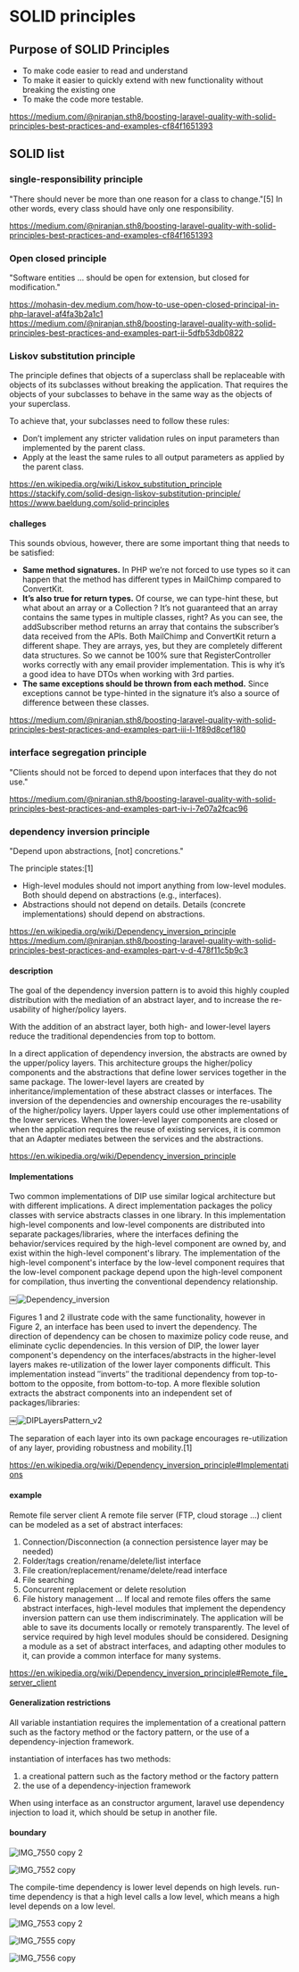 # SOLID principles

## Purpose of SOLID Principles

- To make code easier to read and understand
- To make it easier to quickly extend with new functionality without breaking the existing one
- To make the code more testable.

https://medium.com/@niranjan.sth8/boosting-laravel-quality-with-solid-principles-best-practices-and-examples-cf84f1651393

## SOLID list

### single-responsibility principle

"There should never be more than one reason for a class to change."[5] In other words, every class should have only one responsibility.

https://medium.com/@niranjan.sth8/boosting-laravel-quality-with-solid-principles-best-practices-and-examples-cf84f1651393  

### Open closed principle

"Software entities ... should be open for extension, but closed for modification."

https://mohasin-dev.medium.com/how-to-use-open-closed-principal-in-php-laravel-af4fa3b2a1c1  
https://medium.com/@niranjan.sth8/boosting-laravel-quality-with-solid-principles-best-practices-and-examples-part-ii-5dfb53db0822  

### Liskov substitution principle 

The principle defines that objects of a superclass shall be replaceable with objects of its subclasses without breaking the application. That requires the objects of your subclasses to behave in the same way as the objects of your superclass. 

To achieve that, your subclasses need to follow these rules: 
* Don’t implement any stricter validation rules on input parameters than implemented by the parent class. 
* Apply at the least the same rules to all output parameters as applied by the parent class. 

https://en.wikipedia.org/wiki/Liskov_substitution_principle  
https://stackify.com/solid-design-liskov-substitution-principle/  
https://www.baeldung.com/solid-principles  

#### challeges
This sounds obvious, however, there are some important thing that needs to be satisfied:

- **Same method signatures.** In PHP we’re not forced to use types so it can happen that the method has different types in MailChimp compared to ConvertKit.
- **It’s also true for return types.** Of course, we can type-hint these, but what about an array or a Collection ? It’s not guaranteed that an array contains the same types in multiple classes, right? As you can see, the addSubscriber method returns an array that contains the subscriber’s data received from the APIs. Both MailChimp and ConvertKit return a different shape. They are arrays, yes, but they are completely different data structures. So we cannot be 100% sure that RegisterController works correctly with any email provider implementation. This is why it’s a good idea to have DTOs when working with 3rd parties.
- **The same exceptions should be thrown from each method.** Since exceptions cannot be type-hinted in the signature it’s also a source of difference between these classes.

https://medium.com/@niranjan.sth8/boosting-laravel-quality-with-solid-principles-best-practices-and-examples-part-iii-l-1f89d8cef180

### interface segregation principle

 "Clients should not be forced to depend upon interfaces that they do not use."

 https://medium.com/@niranjan.sth8/boosting-laravel-quality-with-solid-principles-best-practices-and-examples-part-iv-i-7e07a2fcac96  
 
### dependency inversion principle

"Depend upon abstractions, [not] concretions."

The principle states:[1]

- High-level modules should not import anything from low-level modules. Both should depend on abstractions (e.g., interfaces).
- Abstractions should not depend on details. Details (concrete implementations) should depend on abstractions.

https://en.wikipedia.org/wiki/Dependency_inversion_principle  
https://medium.com/@niranjan.sth8/boosting-laravel-quality-with-solid-principles-best-practices-and-examples-part-v-d-478f11c5b9c3  

#### description

The goal of the dependency inversion pattern is to avoid this highly coupled distribution with the mediation of an abstract layer, and to increase the re-usability of higher/policy layers.

With the addition of an abstract layer, both high- and lower-level layers reduce the traditional dependencies from top to bottom.

In a direct application of dependency inversion, the abstracts are owned by the upper/policy layers. This architecture groups the higher/policy components and the abstractions that define lower services together in the same package. The lower-level layers are created by inheritance/implementation of these abstract classes or interfaces.
The inversion of the dependencies and ownership encourages the re-usability of the higher/policy layers. Upper layers could use other implementations of the lower services. When the lower-level layer components are closed or when the application requires the reuse of existing services, it is common that an Adapter mediates between the services and the abstractions.

https://en.wikipedia.org/wiki/Dependency_inversion_principle

#### Implementations

Two common implementations of DIP use similar logical architecture but with different implications.
A direct implementation packages the policy classes with service abstracts classes in one library. In this implementation high-level components and low-level components are distributed into separate packages/libraries, where the interfaces defining the behavior/services required by the high-level component are owned by, and exist within the high-level component's library. The implementation of the high-level component's interface by the low-level component requires that the low-level component package depend upon the high-level component for compilation, thus inverting the conventional dependency relationship.

￼![Dependency_inversion](https://github.com/lz2510/TechInterview/assets/1209204/4948e73c-6232-4e9a-95ae-6874badd8c29)

Figures 1 and 2 illustrate code with the same functionality, however in Figure 2, an interface has been used to invert the dependency. The direction of dependency can be chosen to maximize policy code reuse, and eliminate cyclic dependencies.
In this version of DIP, the lower layer component's dependency on the interfaces/abstracts in the higher-level layers makes re-utilization of the lower layer components difficult. This implementation instead ″inverts″ the traditional dependency from top-to-bottom to the opposite, from bottom-to-top.
A more flexible solution extracts the abstract components into an independent set of packages/libraries:

￼![DIPLayersPattern_v2](https://github.com/lz2510/TechInterview/assets/1209204/9c8a0355-5267-45fc-b2a2-e5e906455b73)

The separation of each layer into its own package encourages re-utilization of any layer, providing robustness and mobility.[1]

https://en.wikipedia.org/wiki/Dependency_inversion_principle#Implementations

#### example

Remote file server client
A remote file server (FTP, cloud storage ...) client can be modeled as a set of abstract interfaces:
1. Connection/Disconnection (a connection persistence layer may be needed)
2. Folder/tags creation/rename/delete/list interface
3. File creation/replacement/rename/delete/read interface
4. File searching
5. Concurrent replacement or delete resolution
6. File history management ...
If local and remote files offers the same abstract interfaces, high-level modules that implement the dependency inversion pattern can use them indiscriminately. The application will be able to save its documents locally or remotely transparently.
The level of service required by high level modules should be considered.
Designing a module as a set of abstract interfaces, and adapting other modules to it, can provide a common interface for many systems.

https://en.wikipedia.org/wiki/Dependency_inversion_principle#Remote_file_server_client

#### Generalization restrictions

All variable instantiation requires the implementation of a creational pattern such as the factory method or the factory pattern, or the use of a dependency-injection framework.

instantiation of interfaces has two methods: 
1. a creational pattern such as the factory method or the factory pattern
2. the use of a dependency-injection framework

When using interface as an constructor argument, laravel use dependency injection to load it, which should be setup in another file.

#### boundary

![IMG_7550 copy 2](https://github.com/lz2510/TechInterview/assets/1209204/40ec8cb8-f43c-4cb4-8013-17c9d80896ea)

![IMG_7552 copy](https://github.com/lz2510/TechInterview/assets/1209204/166307df-48c9-434b-aa6a-046467f14c81)

The compile-time dependency is lower level depends on high levels. run-time dependency is that a high level calls a low level, which means a high level depends on a low level.

![IMG_7553 copy 2](https://github.com/lz2510/TechInterview/assets/1209204/ca1169b1-8fbf-491a-a7f7-2e40eef0bace)

![IMG_7555 copy](https://github.com/lz2510/TechInterview/assets/1209204/b8c49c27-57ed-46b2-b9c3-0c3541b93771)

![IMG_7556 copy](https://github.com/lz2510/TechInterview/assets/1209204/2efb733e-7c7e-4e6f-b23e-769f4e8c7010)





